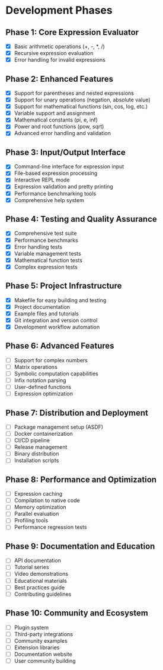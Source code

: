 # Development Phases

## Phase 1: Core Expression Evaluator
- [x] Basic arithmetic operations (+, -, *, /)
- [x] Recursive expression evaluation
- [x] Error handling for invalid expressions

## Phase 2: Enhanced Features
- [x] Support for parentheses and nested expressions
- [x] Support for unary operations (negation, absolute value)
- [x] Support for mathematical functions (sin, cos, log, etc.)
- [x] Variable support and assignment
- [x] Mathematical constants (pi, e, inf)
- [x] Power and root functions (pow, sqrt)
- [x] Advanced error handling and validation

## Phase 3: Input/Output Interface
- [x] Command-line interface for expression input
- [x] File-based expression processing
- [x] Interactive REPL mode
- [x] Expression validation and pretty printing
- [x] Performance benchmarking tools
- [x] Comprehensive help system

## Phase 4: Testing and Quality Assurance
- [x] Comprehensive test suite
- [x] Performance benchmarks
- [x] Error handling tests
- [x] Variable management tests
- [x] Mathematical function tests
- [x] Complex expression tests

## Phase 5: Project Infrastructure
- [x] Makefile for easy building and testing
- [x] Project documentation
- [x] Example files and tutorials
- [x] Git integration and version control
- [x] Development workflow automation

## Phase 6: Advanced Features
- [ ] Support for complex numbers
- [ ] Matrix operations
- [ ] Symbolic computation capabilities
- [ ] Infix notation parsing
- [ ] User-defined functions
- [ ] Expression optimization

## Phase 7: Distribution and Deployment
- [ ] Package management setup (ASDF)
- [ ] Docker containerization
- [ ] CI/CD pipeline
- [ ] Release management
- [ ] Binary distribution
- [ ] Installation scripts

## Phase 8: Performance and Optimization
- [ ] Expression caching
- [ ] Compilation to native code
- [ ] Memory optimization
- [ ] Parallel evaluation
- [ ] Profiling tools
- [ ] Performance regression tests

## Phase 9: Documentation and Education
- [ ] API documentation
- [ ] Tutorial series
- [ ] Video demonstrations
- [ ] Educational materials
- [ ] Best practices guide
- [ ] Contributing guidelines

## Phase 10: Community and Ecosystem
- [ ] Plugin system
- [ ] Third-party integrations
- [ ] Community examples
- [ ] Extension libraries
- [ ] Documentation website
- [ ] User community building 